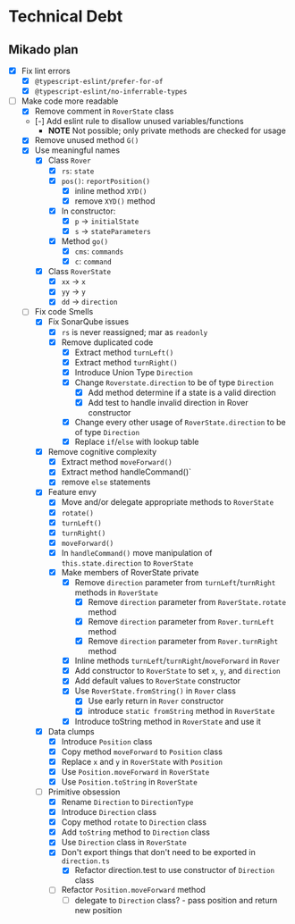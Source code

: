 # Technical Debt

## Mikado plan

- [x] Fix lint errors
  - [x] `@typescript-eslint/prefer-for-of`
  - [x] `@typescript-eslint/no-inferrable-types`
- [ ] Make code more readable
  - [x] Remove comment in `RoverState` class
  - [-] Add eslint rule to disallow unused variables/functions
    - **NOTE** Not possible; only private methods are checked for usage
  - [x] Remove unused method `G()`
  - [x] Use meaningful names
    - [x] Class `Rover`
      - [x] `rs`: `state`
      - [x] `pos()`: `reportPosition()`
        - [x] inline method `XYD()`
        - [x] remove `XYD()` method
      - [x] In constructor:
        - [x] `p` -> `initialState`
        - [x] `s` -> `stateParameters`
      - [x] Method `go()`
        - [x] `cms`: `commands`
        - [x] `c`: `command`
    - [x] Class `RoverState`
      - [x] `xx` -> `x`
      - [x] `yy` -> `y`
      - [x] `dd` -> `direction`
  - [ ] Fix code Smells
    - [x] Fix SonarQube issues
      - [x] `rs` is never reassigned; mar as `readonly`
      - [x] Remove duplicated code
        - [x] Extract method `turnLeft()`
        - [x] Extract method `turnRight()`
        - [x] Introduce Union Type `Direction`
        - [x] Change `Roverstate.direction` to be of type `Direction`
          - [x] Add method determine if a state is a valid direction
          - [x] Add test to handle invalid direction in Rover constructor
        - [x] Change every other usage of `RoverState.direction` to be of type
              `Direction`
        - [x] Replace `if`/`else` with lookup table
    - [x] Remove cognitive complexity
      - [x] Extract method `moveForward()`
      - [x] Extract method handleCommand()`
      - [x] remove `else` statements
    - [x] Feature envy
      - [x] Move and/or delegate appropriate methods to `RoverState`
      - [x] `rotate()`
      - [x] `turnLeft()`
      - [x] `turnRight()`
      - [x] `moveForward()`
      - [x] In `handleCommand()` move manipulation of `this.state.direction` to
            `RoverState`
      - [x] Make members of RoverState private
        - [x] Remove `direction` parameter from `turnLeft`/`turnRight` methods
              in `RoverState`
          - [x] Remove `direction` parameter from `RoverState.rotate` method
          - [x] Remove `direction` parameter from `Rover.turnLeft` method
          - [x] Remove `direction` parameter from `Rover.turnRight` method
        - [x] Inline methods `turnLeft`/`turnRight`/`moveForward` in `Rover`
        - [x] Add constructor to `RoverState` to set `x`, `y`, and `direction`
        - [x] Add default values to `RoverState` constructor
        - [x] Use `RoverState.fromString()` in `Rover` class
          - [x] Use early return in `Rover` constructor
          - [x] introduce `static fromString` method in `RoverState`
        - [x] Introduce toString method in `RoverState` and use it
    - [x] Data clumps
      - [x] Introduce `Position` class
      - [x] Copy method `moveForward` to `Position` class
      - [x] Replace `x` and `y` in `RoverState` with `Position`
      - [x] Use `Position.moveForward` in `RoverState`
      - [x] Use `Position.toString` in `RoverState`
    - [ ] Primitive obsession
      - [x] Rename `Direction` to `DirectionType`
      - [x] Introduce `Direction` class
      - [x] Copy method `rotate` to `Direction` class
      - [x] Add `toString` method to `Direction` class
      - [x] Use `Direction` class in `RoverState`
      - [x] Don't export things that don't need to be exported in `direction.ts`
        - [x] Refactor direction.test to use constructor of `Direction` class
      - [ ] Refactor `Position.moveForward` method
        - [ ] delegate to `Direction` class? - pass position and return new
              position
